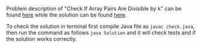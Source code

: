 Problem description of "Check If Array Pairs Are Divisible by k" can be found [here](https://leetcode.com/problems/check-if-array-pairs-are-divisible-by-k/) while the solution can be found [here](https://github.com/aurimas13/Solutions-To-Problems/blob/main/LeetCode/Java%20Solutions/Check%20If%20Array%20Are%20Divisible%20By%20k/check.java).

To check the solution in terminal first compile Java file as `javac check.java`, then run the command as follows `java Solution` and it will check tests and if the solution works correctly.
